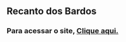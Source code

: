 ## Recanto dos Bardos

### Para acessar o site, <a href="https://jonathaannn.github.io/Recanto-dos-Bardos/" target="blank">Clique aqui.</a>
